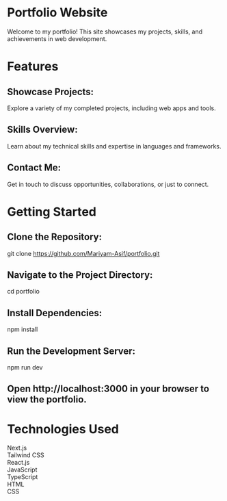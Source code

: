 # Portfolio Website

Welcome to my portfolio! This site showcases my projects, skills, and achievements in web development.

# Features
## Showcase Projects:
Explore a variety of my completed projects, including web apps and tools.
## Skills Overview: 
Learn about my technical skills and expertise in languages and frameworks.
## Contact Me:
Get in touch to discuss opportunities, collaborations, or just to connect.

# Getting Started

## Clone the Repository:

git clone https://github.com/Mariyam-Asif/portfolio.git

## Navigate to the Project Directory:

cd portfolio

## Install Dependencies:

npm install

## Run the Development Server:

npm run dev

## Open http://localhost:3000 in your browser to view the portfolio.

# Technologies Used
Next.js <br>
Tailwind CSS <br>
React.js <br>
JavaScript <br>
TypeScript <br>
HTML <br>
CSS <br>

